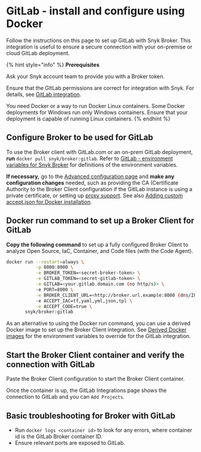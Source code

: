 # GitLab - install and configure using Docker

Follow the instructions on this page to set up GitLab with Snyk Broker. This integration is useful to ensure a secure connection with your on-premise or cloud GitLab deployment.

{% hint style="info" %}
**Prerequisites**

Ask your Snyk account team to provide you with a Broker token.

Ensure that the GItLab permissions are correct for integration with Snyk. For details, see [GitLab integration](../../../../integrations/git-repository-scm-integrations/snyk-gitlab-integration.md).

You need Docker or a way to run Docker Linux containers. Some Docker deployments for Windows run only Windows containers. Ensure that your deployment is capable of running Linux containers.
{% endhint %}

## Configure Broker to be used for GitLab

To use the Broker client with GitLab.com or an on-prem GitLab deployment, **run** `docker pull snyk/broker:gitlab`. Refer to [GitLab - environment variables for Snyk Broker](gitlab-environment-variables-for-snyk-broker.md) for definitions of the environment variables.

**If necessary,** go to the  [Advanced configuration page](../advanced-configuration-for-snyk-broker-docker-installation/) and **make any configuration changes** needed, such as providing the CA (Certificate Authority to the Broker Client configuration if the GitlLab instance is using a private certificate, or setting up [proxy support](https://docs.snyk.io/integrations/snyk-broker/set-up-snyk-broker/how-to-install-and-configure-your-snyk-broker-client#proxy-support). See also [Adding custom accept.json for Docker installation](../advanced-configuration-for-snyk-broker-docker-installation/adding-custom-allowlist-for-docker-installation.md).

## Docker run command to set up a Broker Client for GitLab

**Copy the following command** to set up a fully configured Broker Client to analyze Open Source, IaC, Container, and Code files (with the Code Agent).

```bash
docker run --restart=always \
           -p 8000:8000 \
           -e BROKER_TOKEN=<secret-broker-token> \
           -e GITLAB_TOKEN=<secret-gitlab-token> \
           -e GITLAB=<your.gitlab.domain.com (no http/s)> \
           -e PORT=8000 \
           -e BROKER_CLIENT_URL=<http://broker.url.example:8000 (dns/IP:port)> \
           -e ACCEPT_IAC=tf,yaml,yml,json,tpl \
           -e ACCEPT_CODE=true \
       snyk/broker:gitlab
```

As an alternative to using the Docker run command, you can use a derived Docker image to set up the Broker Client integration. See [Derived Docker images](../derived-docker-images-for-broker-client-integrations-and-container-registry-agent.md) for the environment variables to override for the GitLab integration.

## Start the Broker Client container and verify the connection with GitLab

Paste the Broker Client configuration to start the Broker Client container.

Once the container is up, the GitLab Integrations page shows the connection to GitLab and you can `Add Projects`.

## Basic troubleshooting for Broker with GitLab

* Run `docker logs <container id>` to look for any errors, where container id is the GitLab Broker container ID.
* Ensure relevant ports are exposed to GitLab.

